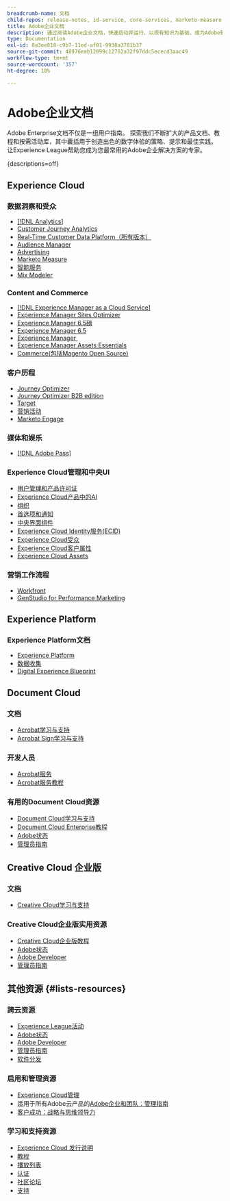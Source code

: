 ```yaml
---
breadcrumb-name: 文档
child-repos: release-notes, id-service, core-services, marketo-measure, deliverability-learn, dynamic-media-developer-resources, dynamic-media-classic, journeys
title: Adobe企业文档
description: 通过阅读Adobe企业文档，快速启动并运行、以现有知识为基础、成为Adobe软件专家。 访问我们针对Adobe企业解决方案的指南、教程、播放列表和发行说明，内容涵盖Experience Cloud、Experience Platform、Document Cloud和Creative Cloud企业版。
type: Documentation
exl-id: 8a3ee818-c9b7-11ed-af01-9938a3781b37
source-git-commit: 48976eab12099c12762a32f97ddc5ececd3aac49
workflow-type: tm+mt
source-wordcount: '357'
ht-degree: 18%

---
```



# Adobe企业文档

Adobe Enterprise文档不仅是一组用户指南。 探索我们不断扩大的产品文档、教程和按需活动库，其中囊括用于创造出色的数字体验的策略、提示和最佳实践。 让Experience League帮助您成为您最常用的Adobe企业解决方案的专家。

{descriptions=off}

## Experience Cloud

### 数据洞察和受众

+ [[!DNL Analytics]](analytics.md)
+ [Customer Journey Analytics](customer-journey-analytics.md)
+ [Real-Time Customer Data Platform（所有版本）](real-time-customer-data-platform.md)
+ [Audience Manager](audience-manager.md)
+ [Advertising](advertising.md)
+ [Marketo Measure](marketo-measure.md)
+ [智能服务](intelligent-services.md)
+ [Mix Modeler](mix-modeler.md)

### Content and Commerce

+ [[!DNL Experience Manager as a Cloud Service]](experience-manager-cloud-service.md)
+ [Experience Manager Sites Optimizer](https://experienceleague.adobe.com/zh-hans/docs/experience-manager-sites-optimizer/content/home)
+ [Experience Manager 6.5磅](experience-manager-65-lts.md)
+ [Experience Manager 6.5](experience-manager-65.md)
+ [Experience Manager &#x200B;](experience-manager-release-information#/help/using/aem-previous-versions.md)
+ [Experience Manager Assets Essentials](experience-manager-assets-essentials#help)
+ [Commerce(包括Magento Open Source)](commerce.md)

### 客户历程

+ [Journey Optimizer](journey-optimizer.md)
+ [Journey Optimizer B2B edition](journey-optimizer-b2b.md)
+ [Target](target.md)
+ [营销活动](campaign.md)
+ [Marketo Engage](marketo-engage.md)

### 媒体和娱乐

+ [[!DNL Adobe Pass]](pass.md)

### Experience Cloud管理和中央UI

+ [用户管理和产品许可证](core-services#/help/interface/administration/admin-console.md)
+ [Experience Cloud产品中的AI](core-services#/help/interface/features/generative-ai.md)
+ [组织](core-services#/help/interface/administration/organizations.md)
+ [首选项和通知](core-services#/help/interface/features/account-preferences.md)
+ [中央界面组件](core-services#interface)
+ [Experience Cloud Identity服务(ECID)](id-service#using)
+ [Experience Cloud受众](core-services#/help/interface/services/audiences/overview.md)
+ [Experience Cloud客户属性](core-services#/help/interface/services/customer-attributes/attributes.md)
+ [Experience Cloud Assets](core-services#/help/interface/services/assets/experience-cloud-assets.md)

### 营销工作流程

+ [Workfront](workfront.md)
+ [GenStudio for Performance Marketing](genstudio-for-performance-marketing.md)

<!--
+ [Workfront Tutorials](workfront-learn#tutorials-workfront)
-->

## Experience Platform

### Experience Platform文档

+ [Experience Platform](experience-platform.md)
+ [数据收集](data-collection.md)
+ [Digital Experience Blueprint](blueprints-learn#architecture)

## Document Cloud

### 文档

+ [Acrobat学习与支持](https://helpx.adobe.com/cn/support/acrobat.html)
+ [Acrobat Sign学习与支持](https://helpx.adobe.com/cn/support/sign.html)

### 开发人员

+ [Acrobat服务](https://developer.adobe.com/document-services/docs/overview/)
+ [Acrobat服务教程](acrobat-services-learn#tutorials)

### 有用的Document Cloud资源

+ [Document Cloud学习与支持](https://helpx.adobe.com/cn/support/document-cloud.html)
+ [Document Cloud Enterprise教程](https://experienceleague.adobe.com/docs/home-tutorials.html?lang=zh-Hans#document-cloud-tutorials)
+ [Adobe状态](https://status.adobe.com/)
+ [管理员指南](https://helpx.adobe.com/cn/enterprise/admin-guide.html)

## Creative Cloud 企业版

### 文档

+ [Creative Cloud学习与支持](https://helpx.adobe.com/cn/support/creative-cloud.html)

### Creative Cloud企业版实用资源

+ [Creative Cloud企业版教程](creative-cloud-enterprise-learn#cce-learning-hub)
+ [Adobe状态](https://status.adobe.com/)
+ [Adobe Developer](https://developer.adobe.com/)
+ [管理员指南](https://helpx.adobe.com/cn/enterprise/admin-guide.html)

## 其他资源 {#lists-resources}

### 跨云资源

+ [Experience League活动](https://experienceleague.adobe.com/docs/release-notes/experience-cloud/current.html?lang=zh-Hans#events)
+ [Adobe状态](https://status.adobe.com/)
+ [Adobe Developer](https://developer.adobe.com/)
+ [管理员指南](https://helpx.adobe.com/cn/enterprise/admin-guide.html)
+ [软件分发](experience-cloud#software-distribution)

### 启用和管理资源

+ [Experience Cloud管理](core-services#/help/interface/administration/admin-tool-experience-cloud.md)
+ 适用于所有Adobe云产品的[Adobe企业和团队：管理指南](https://helpx.adobe.com/cn/enterprise/managing/user-guide.html)
+ [客户成功：战略与思维领导力](customer-success#customer-success)

### 学习和支持资源

+ [Experience Cloud 发行说明](release-notes#experience-cloud)
+ [教程](home-tutorials.md)
+ [播放列表](https://experienceleague.adobe.com/zh-hans/playlists)
+ [认证](certification#program)
+ [社区论坛](https://experienceleaguecommunities.adobe.com)
+ [支持](https://experienceleague.adobe.com/zh-hans?support-solution=General&support-tab=home#support)

<!--
+ [Events](events.md)
-->
